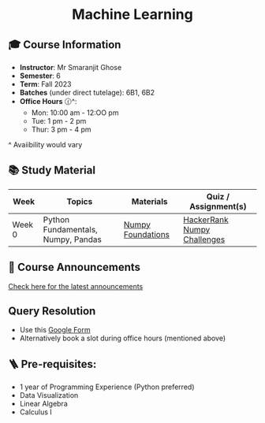 <h1 align="center"> Machine Learning </h1>


## 🎓 Course Information

- **Instructor**: Mr Smaranjit Ghose
- **Semester**: 6
- **Term**: Fall 2023
- **Batches** (under direct tutelage): 6B1, 6B2
- **Office Hours** 🕜^:
    - Mon: 10:00 am - 12:OO pm
    - Tue: 1 pm - 2 pm
    - Thur: 3 pm - 4 pm

^ Avaiibility would vary 

## 📚 Study Material

| Week | Topics | Materials | Quiz / Assignment(s) |
|------| -------| ----------|-----------------------|
|Week 0| Python Fundamentals, Numpy, Pandas| [Numpy Foundations](https://colab.research.google.com/drive/1gf8LcUva-HQIgGGul7zsz4le3OgnM9SA?usp=sharing) | [HackerRank Numpy Challenges](https://www.hackerrank.com/domains/python/numpy/page/1) |
           

## 📢 Course Announcements 

[Check here for the latest announcements](./Announcements.MD)

## Query Resolution

- Use this [Google Form](https://forms.gle/rMA3yJPXe7bnbDLF8)
- Alternatively book a slot during office hours (mentioned above)

## 🪜 Pre-requisites:

- 1 year of Programming Experience (Python preferred)
- Data Visualization
- Linear Algebra
- Calculus I
